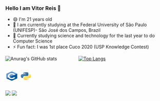 ### Hello I am Vitor Reis 👋

- 😄 I'm 21 years old
- 🌱 I am currently studying at the Federal University of São Paulo (UNIFESP)- São José dos Campos, Brazil
- 👯 Currently studying science and technology for the last year to do Computer Science
- ⚡ Fun fact: I was 1st place Cuco 2020 (USP Knowledge Contest)

![Anurag's GitHub stats](https://github-readme-stats.vercel.app/api?username=vitinn7&show_icons=true&theme=radical) &nbsp; &nbsp; &nbsp; &nbsp; &nbsp; &nbsp; &nbsp; &nbsp; [![Top Langs](https://github-readme-stats.vercel.app/api/top-langs/?username=vitinn7&layout=compact)](https://github.com/anuraghazra/github-readme-stats)

<div style="display: inline_block"><br>
  <img align="center" alt="Vitor-C" height="30" width="40" src="https://github.com/devicons/devicon/blob/master/icons/c/c-original.svg">
  <img align="center" alt="Vitor-Python" height="30" width="40" src="https://raw.githubusercontent.com/devicons/devicon/master/icons/python/python-original.svg">
</div>

##

<div> 
  <a href = "mailto:vitorreissil@gmail.com"><img src="https://img.shields.io/badge/-Gmail-%23333?style=for-the-badge&logo=gmail&logoColor=white" target="_blank"></a>
  <a href="https://www.linkedin.com/in/rafaella-ballerini-45875016a" target="_blank"><img src="https://img.shields.io/badge/-LinkedIn-%230077B5?style=for-the-badge&logo=linkedin&logoColor=white" target="_blank"></a> 
  
</div>
